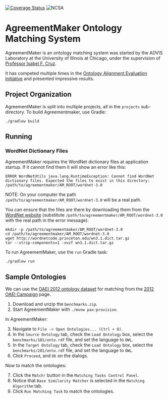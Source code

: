 [![Coverage Status](https://coveralls.io/repos/github/agreementmaker/agreementmaker/badge.svg?branch=master)](https://coveralls.io/github/agreementmaker/agreementmaker?branch=master)
![NCSA](https://img.shields.io/badge/license-NCSA-green.svg)

# AgreementMaker Ontology Matching System

AgreementMaker is an ontology matching system was started by the ADVIS Laboratory
at the University of Illinois at Chicago, under the supervision of [Professor Isabel F. Cruz](http://www.cs.uic.edu/Cruz/).

It has competed multiple times in the [Ontology Alignment Evaluation Initiative](http://oaei.ontologymatching.org/) 
and presented impressive results.

## Project Organization

AgreementMaker is split into multiple projects, all in the `projects` sub-directory.
To build Agreementmaker, use Gradle:

```shell script
./gradlew build
```

## Running

### WordNet Dictionary Files

AgreementMaker requires the WordNet dictionary files at application startup.  If it cannot find them it will show an error like this:

```
ERROR WordNetUtils java.lang.RuntimeException: Cannot find WordNet dictionary files. Expected the files to exist in this directory: /path/to/agreementmaker/AM_ROOT/wordnet-3.0
```

NOTE: On your computer the path `/path/to/agreementmaker/AM_ROOT/wordnet-3.0` will be a real path.

You can ensure that the files are there by downloading them from the [WordNet website](https://wordnet.princeton.edu/download/current-version) (substitute `/path/to/agreementmaker/AM_ROOT/wordnet-3.0` with the real path in the error message):

```shell script
mkdir -p /path/to/agreementmaker/AM_ROOT/wordnet-3.0
cd /path/to/agreementmaker/AM_ROOT/wordnet-3.0
wget http://wordnetcode.princeton.edu/wn3.1.dict.tar.gz
tar --strip-components=1 -xvzf wn3.1.dict.tar.gz
```

To run AgreementMaker, use the `run` Gradle task:

```shell script
./gradlew run
```

## Sample Ontologies

We can use the [OAEI 2012 ontology dataset](http://oaei.ontologymatching.org/2012/benchmarks/benchmarks.zip) for matching from the [2012 OAEI Campaign](http://oaei.ontologymatching.org/2012/benchmarks/index.html#datasets) page.

1. Download and unzip the `benchmarks.zip`.
2. Start AgreementMaker with `./mvnw pax:provision`.

In AgreementMaker:

3. Navigate to `File -> Open Ontologies... (Ctrl + O)`.
4. In the `Source Ontology` tab, check the `Load Ontology` box, select the `benchmarks/101/onto.rdf` file, and set the language to `OWL`.
5. In the `Target Ontology` tab, check the `Load Ontology` box, select the `benchmarks/201/onto.rdf` file, and set the language to `OWL`.
6. Click `Proceed`, and `Ok` on the dialogs.

Now to match the ontologies:

7. Click the `Match!` button in the `Matching Tasks Control Panel`.
8. Notice that `Base Similarity Matcher` is selected in the `Matching Algorithm` tab.
9. Click `Run Matching Task` to match the ontologies.

